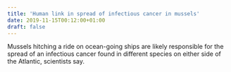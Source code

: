 ```yaml
---
title: 'Human link in spread of infectious cancer in mussels'
date: 2019-11-15T00:12:00+01:00
draft: false
---
```


Mussels hitching a ride on ocean-going ships are likely responsible for the spread of an infectious cancer found in different species on either side of the Atlantic, scientists say.